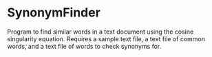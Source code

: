 # SynonymFinder
Program to find similar words in a text document using the cosine singularity equation. Requires a sample text file, a text file of common words, and a text file of words to check synonyms for.

